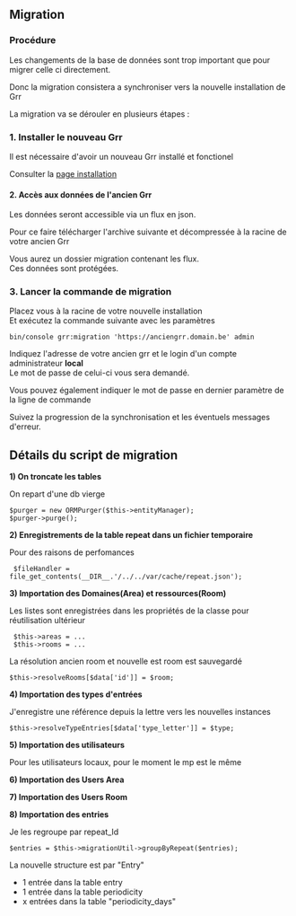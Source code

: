 ## Migration

### Procédure

Les changements de la base de données sont trop important que pour migrer
celle ci directement.

Donc la migration consistera a synchroniser vers la nouvelle installation de Grr

La migration va se dérouler en plusieurs étapes :

### 1. Installer le nouveau Grr

Il est nécessaire d'avoir un nouveau Grr installé et fonctionel

Consulter la [page installation](installation.md)

#### 2. Accès aux données de l'ancien Grr

Les données seront accessible via un flux en json.

Pour ce faire télécharger l'archive suivante et décompressée à  la racine de votre ancien Grr

Vous aurez un dossier migration contenant les flux.  
Ces données sont protégées.

### 3. Lancer la commande de migration

Placez vous à la racine de votre nouvelle installation  
Et exécutez la commande suivante avec les paramètres

    bin/console grr:migration 'https://anciengrr.domain.be' admin

Indiquez l'adresse de votre ancien grr et le login d'un compte administrateur **local**  
Le mot de passe de celui-ci vous sera demandé.

Vous pouvez également indiquer le mot de passe en dernier paramètre de la ligne de commande

Suivez la progression de la synchronisation et les éventuels messages d'erreur.


## Détails du script de migration

**1) On troncate les tables**

On repart d'une db vierge

    $purger = new ORMPurger($this->entityManager);  
    $purger->purge();
    
**2) Enregistrements de la table repeat dans un fichier temporaire**  

Pour des raisons de perfomances  

     $fileHandler = file_get_contents(__DIR__.'/../../var/cache/repeat.json');
     
**3) Importation des Domaines(Area) et ressources(Room)**

Les listes sont enregistrées dans les propriétés de la classe pour réutilisation ultérieur

     $this->areas = ...
     $this->rooms = ...
     
La résolution ancien room et nouvelle est room est sauvegardé

    $this->resolveRooms[$data['id']] = $room;
     
**4) Importation des types d'entrées**

J'enregistre une référence depuis la lettre vers les nouvelles instances

    $this->resolveTypeEntries[$data['type_letter']] = $type;

**5) Importation des utilisateurs**

Pour les utilisateurs locaux, pour le moment le mp est le même

**6) Importation des Users Area**

**7) Importation des Users Room**

**8) Importation des entries**

Je les regroupe par repeat_Id 

    $entries = $this->migrationUtil->groupByRepeat($entries);
    
La nouvelle structure est par "Entry" 
* 1 entrée dans la table entry
* 1 entrée dans la table periodicity 
* x entrées dans la table "periodicity_days"     
 